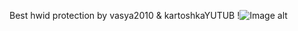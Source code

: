Best hwid protection by vasya2010 & kartoshkaYUTUB
!![Image alt]([https://github.com/jon/coolproject/raw/master/image/image.png](https://media.discordapp.net/attachments/1077625511188107336/1081591784733409320/90c2229e483f9a99.png?width=744&height=909))
